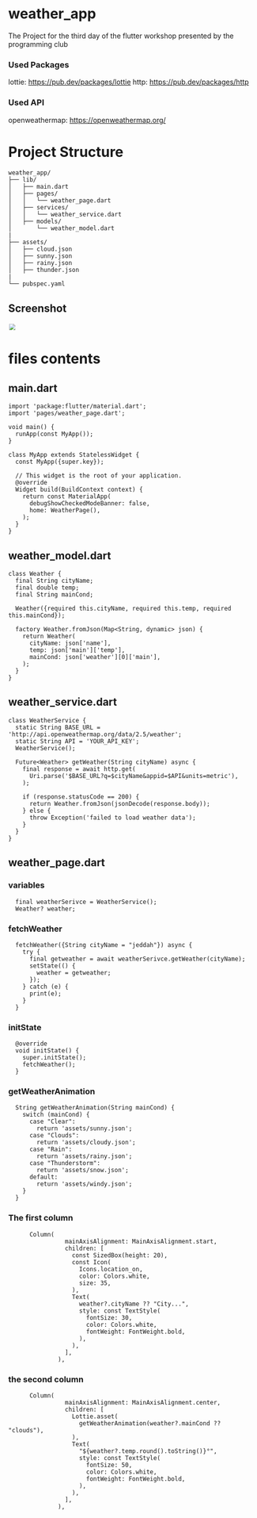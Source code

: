 # weather_app

The Project for the third day of the flutter workshop presented by the programming club

### Used Packages
lottie: https://pub.dev/packages/lottie
http: https://pub.dev/packages/http

### Used API
openweathermap: https://openweathermap.org/

# Project Structure
```
weather_app/
├── lib/
│   ├── main.dart
│   ├── pages/
│   │   └── weather_page.dart
│   ├── services/
│   │   └── weather_service.dart
│   ├── models/
│       └── weather_model.dart
|
├── assets/
│   ├── cloud.json
│   ├── sunny.json
│   ├── rainy.json
│   ├── thunder.json
|
└── pubspec.yaml
```
## Screenshot
<img src="assets/screenshot.png" style="transform: scale(0.8);">

# files contents
## main.dart
```
import 'package:flutter/material.dart';
import 'pages/weather_page.dart';

void main() {
  runApp(const MyApp());
}

class MyApp extends StatelessWidget {
  const MyApp({super.key});

  // This widget is the root of your application.
  @override
  Widget build(BuildContext context) {
    return const MaterialApp(
      debugShowCheckedModeBanner: false,
      home: WeatherPage(),
    );
  }
}
```
## weather_model.dart
```
class Weather {
  final String cityName;
  final double temp;
  final String mainCond;

  Weather({required this.cityName, required this.temp, required this.mainCond});

  factory Weather.fromJson(Map<String, dynamic> json) {
    return Weather(
      cityName: json['name'],
      temp: json['main']['temp'],
      mainCond: json['weather'][0]['main'],
    );
  }
}
```
## weather_service.dart
```
class WeatherService {
  static String BASE_URL = 'http://api.openweathermap.org/data/2.5/weather';
  static String API = 'YOUR_API_KEY';
  WeatherService();

  Future<Weather> getWeather(String cityName) async {
    final response = await http.get(
      Uri.parse('$BASE_URL?q=$cityName&appid=$API&units=metric'),
    );

    if (response.statusCode == 200) {
      return Weather.fromJson(jsonDecode(response.body));
    } else {
      throw Exception('failed to load weather data');
    }
  }
}
```
## weather_page.dart
### variables
```
  final weatherSerivce = WeatherService();
  Weather? weather;
```
### fetchWeather
```
  fetchWeather({String cityName = "jeddah"}) async {
    try {
      final getweather = await weatherSerivce.getWeather(cityName);
      setState(() {
        weather = getweather;
      });
    } catch (e) {
      print(e);
    }
  }
```
### initState
```
  @override
  void initState() {
    super.initState();
    fetchWeather();
  }
```
### getWeatherAnimation
```
  String getWeatherAnimation(String mainCond) {
    switch (mainCond) {
      case "Clear":
        return 'assets/sunny.json';
      case "Clouds":
        return 'assets/cloudy.json';
      case "Rain":
        return 'assets/rainy.json';
      case "Thunderstorm":
        return 'assets/snow.json';
      default:
        return 'assets/windy.json';
    }
  }
```
### The first column
```
      Column(
                mainAxisAlignment: MainAxisAlignment.start,
                children: [
                  const SizedBox(height: 20),
                  const Icon(
                    Icons.location_on,
                    color: Colors.white,
                    size: 35,
                  ),
                  Text(
                    weather?.cityName ?? "City...",
                    style: const TextStyle(
                      fontSize: 30,
                      color: Colors.white,
                      fontWeight: FontWeight.bold,
                    ),
                  ),
                ],
              ),
```
### the second column
```
      Column(
                mainAxisAlignment: MainAxisAlignment.center,
                children: [
                  Lottie.asset(
                    getWeatherAnimation(weather?.mainCond ?? "clouds"),
                  ),
                  Text(
                    "${weather?.temp.round().toString()}°",
                    style: const TextStyle(
                      fontSize: 50,
                      color: Colors.white,
                      fontWeight: FontWeight.bold,
                    ),
                  ),
                ],
              ),
```







